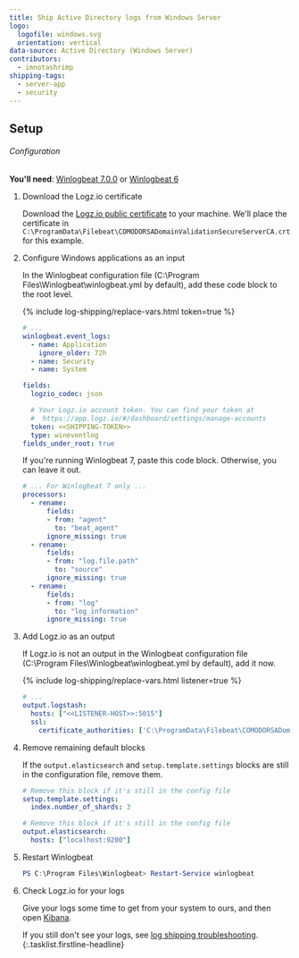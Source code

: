 ```yaml
---
title: Ship Active Directory logs from Windows Server
logo:
  logofile: windows.svg
  orientation: vertical
data-source: Active Directory (Windows Server)
contributors:
  - imnotashrimp
shipping-tags:
  - server-app
  - security
---
```


## Setup

###### Configuration

**You'll need**:
[Winlogbeat 7.0.0](https://www.elastic.co/downloads/past-releases/winlogbeat-7-0-0) or
[Winlogbeat 6](https://www.elastic.co/guide/en/beats/winlogbeat/6.8/winlogbeat-installation.html)

1.  Download the Logz.io certificate

    Download the [Logz.io public certificate](https://raw.githubusercontent.com/logzio/public-certificates/master/COMODORSADomainValidationSecureServerCA.crt) to your machine.
    We'll place the certificate in `C:\ProgramData\Filebeat\COMODORSADomainValidationSecureServerCA.crt` for this example.

2.  Configure Windows applications as an input

    In the Winlogbeat configuration file (C:\Program Files\Winlogbeat\winlogbeat.yml by default),
    add these code block to the root level.

    {% include log-shipping/replace-vars.html token=true %}

    ```yaml
    # ...
    winlogbeat.event_logs:
      - name: Application
        ignore_older: 72h
      - name: Security
      - name: System

    fields:
      logzio_codec: json

      # Your Logz.io account token. You can find your token at
      #  https://app.logz.io/#/dashboard/settings/manage-accounts
      token: <<SHIPPING-TOKEN>>
      type: wineventlog
    fields_under_root: true
    ```

    If you're running Winlogbeat 7, paste this code block.
    Otherwise, you can leave it out.

    ```yaml
    # ... For Winlogbeat 7 only ...
    processors:
      - rename:
          fields:
          - from: "agent"
            to: "beat_agent"
          ignore_missing: true
      - rename:
          fields:
          - from: "log.file.path"
            to: "source"
          ignore_missing: true
      - rename:
          fields:
          - from: "log"
            to: "log_information"
          ignore_missing: true
    ```

3.  Add Logz.io as an output

    If Logz.io is not an output in the Winlogbeat configuration file (C:\Program Files\Winlogbeat\winlogbeat.yml by default), add it now.

    {% include log-shipping/replace-vars.html listener=true %}

    ```yaml
    # ...
    output.logstash:
      hosts: ["<<LISTENER-HOST>>:5015"]
      ssl:
        certificate_authorities: ['C:\ProgramData\Filebeat\COMODORSADomainValidationSecureServerCA.crt']
    ```

4.  Remove remaining default blocks

    If the `output.elasticsearch` and `setup.template.settings` blocks are still in the configuration file, remove them.

    ```yaml
    # Remove this block if it's still in the config file
    setup.template.settings:
      index.number_of_shards: 3
    ```

    ```yaml
    # Remove this block if it's still in the config file
    output.elasticsearch:
      hosts: ["localhost:9200"]
    ```

5.  Restart Winlogbeat

    ```powershell
    PS C:\Program Files\Winlogbeat> Restart-Service winlogbeat
    ```

6.  Check Logz.io for your logs

    Give your logs some time to get from your system to ours, and then open [Kibana](https://app.logz.io/#/dashboard/kibana).

    If you still don't see your logs, see [log shipping troubleshooting]({{site.baseurl}}/user-guide/log-shipping/log-shipping-troubleshooting.html).
{:.tasklist.firstline-headline}
